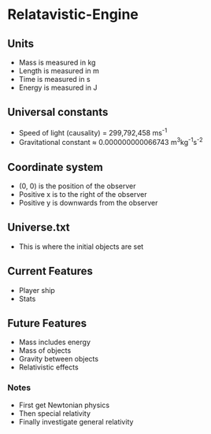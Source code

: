 # Relatavistic-Engine

## Units
- Mass is measured in kg
- Length is measured in m
- Time is measured in s
- Energy is measured in J

## Universal constants
- Speed of light (causality) = 299,792,458 ms<sup>-1</sup>
- Gravitational constant ≈ 0.000000000066743 m<sup>3</sup>kg<sup>-1</sup>s<sup>-2</sup>

## Coordinate system
- (0, 0) is the position of the observer
- Positive x is to the right of the observer
- Positive y is downwards from the observer

## Universe.txt
- This is where the initial objects are set

## Current Features
- Player ship
- Stats

## Future Features
- Mass includes energy
- Mass of objects
- Gravity between objects
- Relativistic effects

### Notes
- First get Newtonian physics
- Then special relativity
- Finally investigate general relativity
